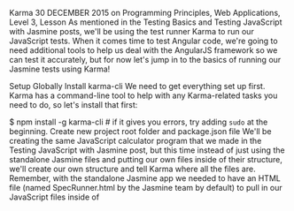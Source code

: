 Karma
30 DECEMBER 2015 on Programming Principles, Web Applications, Level 3, Lesson
As mentioned in the Testing Basics and Testing JavaScript with Jasmine posts, we'll be using the test runner Karma to run our JavaScript tests. When it comes time to test Angular code, we're going to need additional tools to help us deal with the AngularJS framework so we can test it accurately, but for now let's jump in to the basics of running our Jasmine tests using Karma!

Setup
Globally Install karma-cli
We need to get everything set up first. Karma has a command-line tool to help with any Karma-related tasks you need to do, so let's install that first:

$ npm install -g karma-cli  # if it gives you errors, try adding `sudo` at the beginning.
Create new project root folder and package.json file
We'll be creating the same JavaScript calculator program that we made in the Testing JavaScript with Jasmine post, but this time instead of just using the standalone Jasmine files and putting our own files inside of their structure, we'll create our own structure and tell Karma where all the files are. Remember, with the standalone Jasmine app we needed to have an HTML file (named SpecRunner.html by the Jasmine team by default) to pull in our JavaScript files inside of <script> tags. Karma does things a little bit differently, but we'll get to that soon.

So to begin, create a new folder somewhere logical and cd to that location in a Terminal window.

We'll always install Karma as a "dev dependency" to our projects using NPM. So we need to create a package.json file, same as always:

$ npm init
Run through the questions, or hit enter to skip them all, and this will create a package.json file for you.

Note: You can get into trouble if you name your folder the same name as a dependecy you're trying to install with npm. E.g.: If you named your folder "karma" and didn't change the name of your app in package.json (by default it'll name your app the same as the folder you created the package.json file in, so it would be named "karma" as well), when you later try to run npm install karma, it will throw an error saying you can't install karma as a dependency of itself. Just change the name property in package.json to something else and the problem should go away.

Install karma
Up until now you're used to using the --save flag for all NPM installs, but with Karma we'll be using --save-dev instead, since our app doesn't strictly depend on karma being a part of it to work. As a testing tool, it is strictly for developers to use when preparing the project for use, so it is considered a "developer dependency".

$ npm install --save-dev karma
Your package.json file should now have a section that looks something like this:

"devDependencies": {
    "karma": "^0.13.16"
}
Create the Karma config file
Karma uses a configuration file to know which source and spec files to run, which browsers to test your code in, etc. Just like creating our npm config file package.json by running npm init, we can create the karma.conf.js file by running karma init. This will run you through a series of questions, most of which you can keep as the default answers for now:

$ karma init

Which testing framework do you want to use ?  
Press tab to list possible options. Enter to move to the next question.  
> jasmine

Do you want to use Require.js ?  
This will add Require.js plugin.  
Press tab to list possible options. Enter to move to the next question.  
> no

Do you want to capture any browsers automatically ?  
Press tab to list possible options. Enter empty string to move to the next question.  
> Chrome
>

What is the location of your source and test files ?  
You can use glob patterns, eg. "js/*.js" or "test/**/*Spec.js".  
Enter empty string to move to the next question.  
> js/*.js
> tests/*.js

Should any of the files included by the previous patterns be excluded ?  
You can use glob patterns, eg. "**/*.swp".  
Enter empty string to move to the next question.  
>

Do you want Karma to watch all the files and run the tests on change ?  
Press tab to list possible options.  
> yes


Config file generated at "/Users/bobziroll/dev/learning/testing/js-calc/karma.conf.js".  
In this config file, we told Karma:

We're using the Jasmine framework. Karma will automatically install the karma-jasmine and jasmine-core packages for us and save it to package.json.
We want to test our files in the Chrome browser. Karma will automatically install the karma-chrome-launcher package and save it to package.json.
The location of the source and test files. You can use pattern-matching syntax like * and ** to be more generic. More specifically, we said to read through anything with a .js file extension inside both the js folder and the tests folder. Later when we test our Angular applications, we'll have to include the Angular core js file as well as an Angular module called ngMock, but we'll skip this for now.
We didn't exclude any files, although you could if you wanted to.
We want karma to watch for changes in the specified files and re-run all the tests automatically for us anytime it sees a change in the files. This helps us skip that manual step of refreshing the browser window to check our tests again.
Even before we write any JavaScript files or tests, we can check to make sure things are working as they should.

$ karma start
In your terminal window, you should see something similar to the following:



This explains that the files you specified don't exist, and shows an error because it executed 0 test specs, but we'll remedy this soon.

You should also have had a Chrome window pop up telling you that Karma is connected and that Chrome is idle.



Looks like we're all set up! Let's write the calculator app and tests again to see what happens!

Calculator
Create the files calculator.js (in the js folder) and calculator.spec.js (in the tests folder).

Since we covered the functionality of this in the last post, I'll just paste the code here for quick reference:

//  js/calculator.js

function add(x, y) {  
    return x + y;
}

function subtract(x, y) {  
    return x - y;
}

function multiply(x, y) {  
    return x * y;
}

function divide(x, y) {  
    return (y === 0) ? 0 : x / y;
}
//  tests/calculator.spec.js

describe("Calculator", function () {  
    it("should add two numbers together", function () {
        expect(add(1, 2)).toBe(3);
    });

    it("should subtract two numbers", function () {
        expect(subtract(3, 2)).toBe(1);
        expect(subtract(-10, -1)).toBe(-9);
    });

    it("should multiply correctly", function () {
        expect(multiply(2, 3)).toBe(6);
    });

    it("should divide correctly", function () {
        expect(divide(10, 5)).toBe(2);
    });

    it("should return 0 when dividing by 0", function () {
        expect(divide(1, 0)).toBe(0);
    });
});
Once these files are saved, Karma automatically runs the new tests and displays the results right in the terminal:

Chrome 47.0.2526 (Mac OS X 10.11.2): Executed 5 of 5 SUCCESS (0.044 secs / 0.025 secs)  
Additional steps
PhantomJS
If we're just running basic JavaScript this way, it won't really matter if we're using Chrome, Firefox, Safari, etc. And having Karma open a Chrome window can be a bit annoying and slow down your computer a little bit more than is necessary. That's why a common thing to do when testing is to use what's called a headless browser, which is simply a browser that doesn't open its own window. One of the most common headless browsers is called PhantomJS. (If you hit tab a few times during the karma init phase, you may have run across PhantomJS as one of the options for browsers.)

Let's install it for practice. Since we didn't do it during the karma init phase, we'll need to install the dependencies and alter karma.conf.js ourselves:

(You will probably either want to open a new terminal window or hit control + c to quit the test server that's running)

$ npm install --save-dev karma-phantomjs-launcher
Now add PhantomJS to the list of browsers in karma.conf.js:

...
browsers: ['Chrome', 'PhantomJS'],  
...
Start up your tests again with karma start and check out the results:



Notice that PhantomJS ran the tests a lot faster than Chrome did - just one of the benefits of using PhantomJS. Let's remove Chrome from the list of browsers in karma.conf.js so we can execute our tests more efficiently and without having an additional Chrome window on our desktop:

...
browsers: ['PhantomJS'],  
...
Much nicer.

npm test
You may have noticed in package.json this line:

"scripts": {
    "test": "echo \"Error: no test specified\" && exit 1"
},
In package.json, we're allowed to specify npm commands the developer can run. This test script, for example, allows one to simply enter npm test in the terminal and run whatever is specified in package.json. Right now, it's set to spit out an error that no test script is specified, so let's change that:

"scripts": {
    "test": "./node_modules/karma/bin/karma start"
},
Note: The reason we use the more complex ./node_modules/karma/bin/karma start instead of just karma start is because we installed karma-cli globally on our machines, but this doesn't mean another developer will necessarily have it on theirs. The karma-cli package is what allows us to enter karma <command>, so without it we must specify the path to the karma executable first.

Using npm test is a very standard way for developers to test JavaScript applications, so this effectively normalizes the way tests are run. Now when you run npm test in the terminal, you should see basically the same thing happen as before when you ran karma start.

Conclusion
So far we've only been testing overly simple JavaScript code for practice so we can become familiar with the tools we'll be using for our unit tests on more complex code, including testing directives, controllers, and services in AngularJS. Head to the next part in this testing series to jump in to testing AngularJS using Jasmine, Karma, and ngMock!

Bob Ziroll


I used Fibonacci script and spec for this test.  All 3 tests ran successfully.
